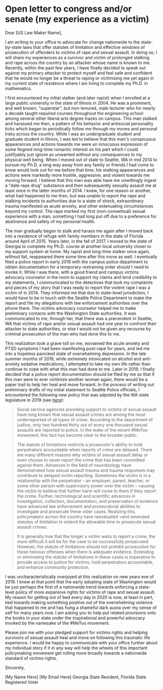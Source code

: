 # Open letter to congress and/or senate (my experience as a victim)

Dear [US Law Maker Name], 

I am writing to your office to advocate for change nationwide to the state-by-state laws that 
offer statutes of limitation and effective windows of prosecution of offenders to victims of 
rape and sexual assault. In doing so, I will share my experiences as a survivor and victim of 
prolonged stalking and rape across the country by an attacker whose name is known to me. 
Recently, within the past few years, I have finally decided to speak out against my primary 
attacker to protect myself and feel safe and confident that he would no longer be a threat to 
raping or victimizing me yet again in my current state of residence where I am living to complete my 
Ph.D. in mathematics. 

I first encountered my initial stalker (and later rapist) when I enrolled at a large public university in the 
state of Illinois in 2004. He was a prominent, and well known, "superstar", but non-tenured, male 
lecturer who for nearly a decade taught required courses 
throughout the engineering school among several other liberal arts degree tracks on campus. This man stalked and 
harassed me then, a pattern of his behavior and antisocial personality ticks which began to periodically 
follow me through my moves and personal treks across the country. 
While I was an undergraduate student and graduate student in Illinois, I was led to believe 
that this man's conspicuous appearances and actions towards me were an innocuous expression of some 
feigned long-time romantic interest on his part which I could justifyably just ignore as unwanted without any 
consequences to my physical well being. 
When I moved out of state to Seattle, WA in mid 2014 to pursue my Ph.D. a long way away from any family or 
friends I had come to know would look out for me before that time, his stalking appearances and 
actions were markedly more hostile, aggressive, and 
violent towards me moving forward. I believe that this man was able have me unwittingly ingest a 
"date rape drug" substance and then subsequently sexually assault me at least once in the latter months of 2014. 
I knew, for one reason or another, what 
had happened to me then, but was unable to report the rape and stalking incidents to authorities due to a state of shock, 
extraordinary trauma manifested as acute anxiety, and other extenuating circumstances beyond my control. 
The rape marked my first (non-consentual) sexual experience with a man, something I had long put off due to a preference for 
abstinence and safety of my personal health. 

The man gradually began to stalk and harass me again 
after I moved back into a residence of refuge with family members in the state of Florida around April of 2015. 
Years later, in the fall of 2017, I moved to the state of Georgia to complete my Ph.D. course at another 
local university closer to my support system at home. 
My rapist and long-time stalker once again, without fail, reappeared there some time after this move as well. 
I eventually filed a police report in early 2019 with the campus police department to obtain documentation for a temporary 
restraining order should I need to invoke it. While I was there, with a good friend and campus victims advocacy counselor in the 
room to support my claims and lend credibility to my statements, 
I communicated to the detectives that took my complaints and pieces of my story that I was ready to report the 
violent rape I was a victim of in 2014. They informed me that due to state-level jurisdiction, I would have to be in touch with the 
Seattle Police Department to make the report and file my allegations with law enforcement authorities over the phone there. 
The victims advocacy counselor 
helped me to make preliminary contacts with the Washington State authorities. It was communicated to me, through her, that there was 
a precendent in Seattle, WA that victims of rape and/or sexual assault had one year to confront their attacker to state authorities, or else I 
would not be given any recourse by criminal prosecution of the man who had done this to me. 

This realization took a grave 
toll on me, worsened the acute anxiety and PTSD symptoms I had been manifesting post-rape for years, and led me into a hopeless panicked state 
of overwhelming depression. In the late summer months of 2019, while extremely intoxicated on alcohol and anti-anxiety sedative medications, 
I attempted to take my own life rather than continue to cope with what this man had done to me. 
Later in 2019, I finally decided that a police report documentation should be filed by me so that if this 
man were to ever victimize another woman again, there would be a paper trail to help her heal and move forward. 
In the process of writing out preliminary drafts of my initial statement to Seattle Police officials, I encountered the following 
new policy that was adpoted by the WA state legislature in 2019 (see [here](https://app.leg.wa.gov/RCW/default.aspx?cite=9A.04.080)): 

>Social service agencies providing support to victims of sexual assault have long known that sexual assault crimes are among the most underreported of all types of crime. According to the department of justice, only two hundred thirty out of every one thousand sexual assaults are reported to police. In the wake of the recent #MeToo movement, this fact has become clear to the broader public.
>
>The statute of limitations restricts a prosecutor's ability to hold perpetrators accountable when reports of crime are delayed. There are many different reasons why victims of sexual assault delay or even choose to never report the crime that has been committed against them. Advances in the field of neurobiology have demonstrated how sexual assault trauma and trauma responses may contribute to delayed victim reporting. Sometimes the victim is in a relationship with the perpetrator - an employer, parent, teacher, or some other person with supervisory power over the victim – causing the victim to believe that further harm will come to them if they report the crime. Further, technological and scientific advances in investigation, collection, documentation, and preservation of evidence have advanced law enforcement and prosecutorial abilities to investigate and prosecute these older cases. Realizing this, policymakers across the country have reevaluated >and amended statutes of limitation to extend the allowable time to prosecute sexual assault crimes.
>
>It is generally true that the longer a victim waits to report a crime, the more difficult it will be for the case to be successfully prosecuted. However, the statute of limitations should not prohibit prosecution for these heinous offenses when there is adequate evidence. Extending or eliminating the statute of limitations in these cases is imperative to provide access to justice for victims, hold perpetrators accountable, and enhance community protection.

I was uncharacteristically overjoyed at this realization on new years eve of 2019. 
I knew at that point that the early adopting state of Washington would be just perhaps the first of a 
nationwide trend towards enforcing a state-level policy of more expansive rights for victims of rape and sexual assault. My reason for getting out of 
bed every day in 2020 is now, at least in part, tied towards making something positive out of the overwhelming violence that happened to me and has 
hung a shameful dark auora over my sense of self for many years now. 
I am asking you to help put related provisions onto the books in your state under the inspirational and powerful advocacy 
invoked by the namesake of the #MeToo movement. 

Please join me with your pledged support for victims rights and helping survivors of sexual assault heal and move on following this 
traumatic life experience. 
I would be happy to communicate with your office further about my individual story if it in any way will help the 
wheels of this important policymaking movement get rolling more broadly towards a nationwide standard of victims rights. 

Sincerely, 

[My Name Here]
[My Email Here]
Georgia State Resident, Florida State Registered Voter
